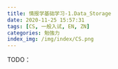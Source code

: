 ```yaml
---
title: 情报学基础学习-1.Data_Storage
date: 2020-11-25 15:57:31
tags: [CS, 一般入试, EN, ZN]
categories: 勉強力
index_img: /img/index/CS.png
---
```

TODO：